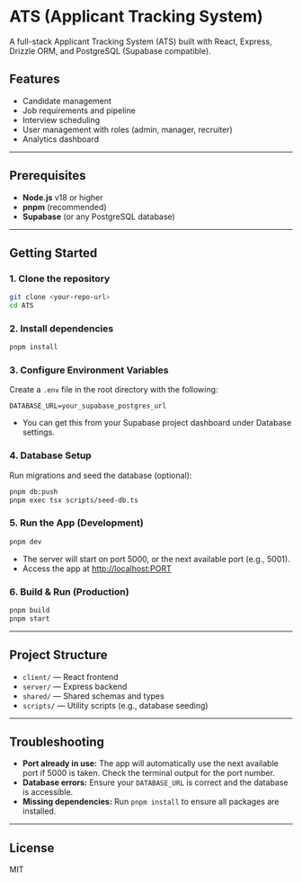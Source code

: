 # ATS (Applicant Tracking System)

A full-stack Applicant Tracking System (ATS) built with React, Express, Drizzle ORM, and PostgreSQL (Supabase compatible).

## Features

- Candidate management
- Job requirements and pipeline
- Interview scheduling
- User management with roles (admin, manager, recruiter)
- Analytics dashboard

---

## Prerequisites

- **Node.js** v18 or higher
- **pnpm** (recommended)
- **Supabase** (or any PostgreSQL database)

---

## Getting Started

### 1. Clone the repository

```bash
git clone <your-repo-url>
cd ATS
```

### 2. Install dependencies

```bash
pnpm install
```

### 3. Configure Environment Variables

Create a `.env` file in the root directory with the following:

```env
DATABASE_URL=your_supabase_postgres_url
```

- You can get this from your Supabase project dashboard under Database settings.

### 4. Database Setup

Run migrations and seed the database (optional):

```bash
pnpm db:push
pnpm exec tsx scripts/seed-db.ts
```

### 5. Run the App (Development)

```bash
pnpm dev
```

- The server will start on port 5000, or the next available port (e.g., 5001).
- Access the app at [http://localhost:PORT](http://localhost:PORT)

### 6. Build & Run (Production)

```bash
pnpm build
pnpm start
```

---

## Project Structure

- `client/` — React frontend
- `server/` — Express backend
- `shared/` — Shared schemas and types
- `scripts/` — Utility scripts (e.g., database seeding)

---

## Troubleshooting

- **Port already in use:** The app will automatically use the next available port if 5000 is taken. Check the terminal output for the port number.
- **Database errors:** Ensure your `DATABASE_URL` is correct and the database is accessible.
- **Missing dependencies:** Run `pnpm install` to ensure all packages are installed.

---

## License

MIT
